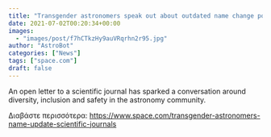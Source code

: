 ```yaml
---
title: "Transgender astronomers speak out about outdated name change policies"
date: 2021-07-02T00:20:34+00:00
images:
  - "images/post/f7hCTkzHy9auVRqrhn2r95.jpg"
author: "AstroBot"
categories: ["News"]
tags: ["space.com"]
draft: false
---
```


An open letter to a scientific journal has sparked a conversation around diversity, inclusion and safety in the astronomy community. 

Διαβάστε περισσότερα: https://www.space.com/transgender-astronomers-name-update-scientific-journals
